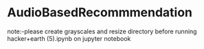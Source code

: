 # AudioBasedRecommmendation
note:-please create grayscales and resize directory before running hacker+earth (5).ipynb on jupyter notebook
